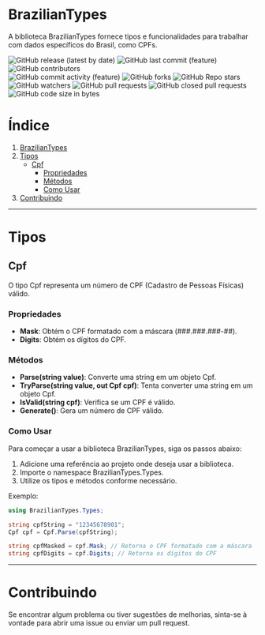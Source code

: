 # BrazilianTypes

A biblioteca BrazilianTypes fornece tipos e funcionalidades para trabalhar com 
dados específicos do Brasil, como CPFs.

<div id="header" >
	<img
		alt="GitHub release (latest by date)"
		src="https://img.shields.io/github/v/release/hbenvenutti/BrazilianTypes?style=plastic"
		title="Latest Release"
	/>
	<img
		alt="GitHub last commit (feature)"
		src="https://img.shields.io/github/last-commit/hbenvenutti/BrazilianTypes/feature?label=last%20commit&style=plastic"
		title="Last Commit on feature branch"
	/>
	<img
		alt="GitHub contributors"
		src="https://img.shields.io/github/contributors/hbenvenutti/BrazilianTypes?style=plastic"
		title="Contributors"
	>
</div>

<div>
	<img
		alt="GitHub commit activity (feature)"
		src="https://img.shields.io/github/commit-activity/w/hbenvenutti/BrazilianTypes/feature?style=plastic"
	>
	<img
		alt="GitHub forks"
		src="https://img.shields.io/github/forks/hbenvenutti/BrazilianTypes?style=plastic"
	>
	<img
		alt="GitHub Repo stars"
		src="https://img.shields.io/github/stars/hbenvenutti/BrazilianTypes?style=plastic"
	>
	<img
		alt="GitHub watchers"
		src="https://img.shields.io/github/watchers/hbenvenutti/BrazilianTypes?style=plastic"
	>
	<img
		alt="GitHub pull requests"
		src="https://img.shields.io/github/issues-pr/hbenvenutti/BrazilianTypes?style=plastic"
	>
	<img
		alt="GitHub closed pull requests"
		src="https://img.shields.io/github/issues-pr-closed/hbenvenutti/BrazilianTypes?style=plastic"
	>
	<img
		alt="GitHub code size in bytes"
		src="https://img.shields.io/github/languages/code-size/hbenvenutti/BrazilianTypes?style=plastic"
	>
</div>

# Índice

1. [BrazilianTypes](./README.md#braziliantypes)
2. [Tipos](./README.md#tipos)
    - [Cpf](./README.md#cpf)
        - [Propriedades](./README.md#propriedades)
        - [Métodos](./README.md#métodos)
        - [Como Usar](./README.md#como-usar)
3. [Contribuindo](./README.md#contribuindo)

<hr>

# Tipos
## Cpf

O tipo Cpf representa um número de CPF (Cadastro de Pessoas Físicas) válido.

### Propriedades

- **Mask**: Obtém o CPF formatado com a máscara (###.###.###-##).
- **Digits**: Obtém os dígitos do CPF.

### Métodos

- **Parse(string value)**: Converte uma string em um objeto Cpf.
- **TryParse(string value, out Cpf cpf)**: Tenta converter uma string em um objeto Cpf.
- **IsValid(string cpf)**: Verifica se um CPF é válido.
- **Generate()**: Gera um número de CPF válido.

### Como Usar

Para começar a usar a biblioteca BrazilianTypes, siga os passos abaixo:

1. Adicione uma referência ao projeto onde deseja usar a biblioteca.
2. Importe o namespace BrazilianTypes.Types.
3. Utilize os tipos e métodos conforme necessário.

Exemplo:

```csharp
using BrazilianTypes.Types;

string cpfString = "12345678901";
Cpf cpf = Cpf.Parse(cpfString);

string cpfMasked = cpf.Mask; // Retorna o CPF formatado com a máscara
string cpfDigits = cpf.Digits; // Retorna os dígitos do CPF
```

<hr>

# Contribuindo

Se encontrar algum problema ou tiver sugestões de melhorias, sinta-se à vontade 
para abrir uma issue ou enviar um pull request.
